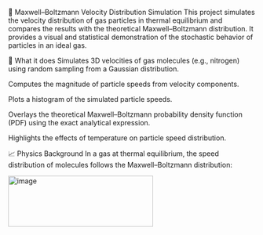 🎲 Maxwell–Boltzmann Velocity Distribution Simulation
This project simulates the velocity distribution of gas particles in thermal equilibrium and compares the results with the theoretical Maxwell–Boltzmann distribution. It provides a visual and statistical demonstration of the stochastic behavior of particles in an ideal gas.


📌 What it does
Simulates 3D velocities of gas molecules (e.g., nitrogen) using random sampling from a Gaussian distribution.

Computes the magnitude of particle speeds from velocity components.

Plots a histogram of the simulated particle speeds.

Overlays the theoretical Maxwell–Boltzmann probability density function (PDF) using the exact analytical expression.

Highlights the effects of temperature on particle speed distribution.


📈 Physics Background
In a gas at thermal equilibrium, the speed distribution of molecules follows the Maxwell–Boltzmann distribution:


<img width="295" height="104" alt="image" src="https://github.com/user-attachments/assets/6e571ba5-f65f-4147-b0f2-b9306127688b" />
